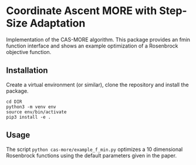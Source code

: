 # Coordinate Ascent MORE with Step-Size Adaptation
Implementation of the CAS-MORE algorithm. This package provides an fmin function interface and shows an 
example optimization of a Rosenbrock objective function. 

## Installation
Create a virtual environment (or similar), clone the repository and install the package.

```
cd DIR
python3 -m venv env
source env/bin/activate
pip3 install -e .
```

## Usage
The script `python cas-more/example_f_min.py` optimizes a 10 dimensional Rosenbrock functions using the default
parameters given in the paper.
 
